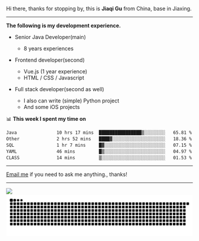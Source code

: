Hi there, thanks for stopping by, this is **Jiaqi Gu** from China, base in Jiaxing.

---

**The following is my development experience.**

- Senior Java Developer(main)
  - 8 years experiences

- Frontend developer(second)
  - Vue.js (1 year experience)
  - HTML / CSS / Javascript
  
- Full stack developer(second as well)
  - I also can write (simple) Python project
  - And some iOS projects

📊 **This week I spent my time on**
<!--START_SECTION:waka-->

```txt
Java               10 hrs 17 mins  ████████████████▒░░░░░░░░   65.81 %
Other              2 hrs 52 mins   ████▓░░░░░░░░░░░░░░░░░░░░   18.36 %
SQL                1 hr 7 mins     █▓░░░░░░░░░░░░░░░░░░░░░░░   07.15 %
YAML               46 mins         █▒░░░░░░░░░░░░░░░░░░░░░░░   04.97 %
CLASS              14 mins         ▒░░░░░░░░░░░░░░░░░░░░░░░░   01.53 %
```

<!--END_SECTION:waka-->

---

[Email me](mailto:htk2klwgr@mozmail.com?subject=Hiring_from_GitHub) if you need to ask me anything., thanks!

---

![]( https://visitor-badge.glitch.me/badge?page_id=githubgujiaqi)
![]( https://github.com/droid-Q/droid-Q/raw/output/github-contribution-grid-snake.svg#gh-dark-mode-only)
